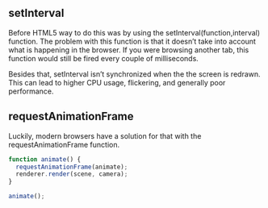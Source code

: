 
## setInterval
Before HTML5 way to do this was by using the setInterval(function,interval) function. 
The problem with this function is that it doesn’t take into account what is happening in the browser. If you were browsing another tab, this function would still be fired every couple of milliseconds. 

Besides that, setInterval isn’t synchronized when the the screen is redrawn. This can lead to higher CPU usage, flickering, and generally poor performance.

## requestAnimationFrame
Luckily, modern browsers have a solution for that with the requestAnimationFrame function.
```js
function animate() {
  requestAnimationFrame(animate);
  renderer.render(scene, camera);
}

animate();
```
